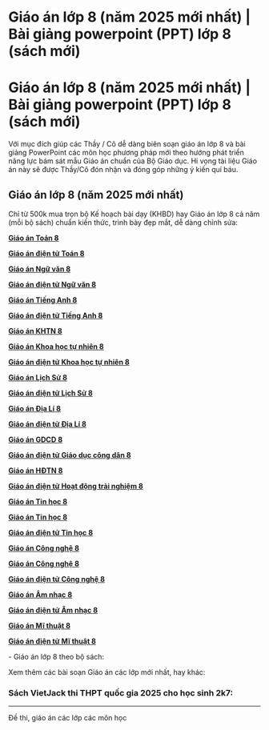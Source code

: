 # Giáo án lớp 8 (năm 2025 mới nhất) | Bài giảng powerpoint (PPT) lớp 8 (sách mới)

# Giáo án lớp 8 (năm 2025 mới nhất) | Bài giảng powerpoint (PPT) lớp 8 (sách mới)

Với mục đích giúp các Thầy / Cô dễ dàng biên soạn giáo án lớp 8 và bài giảng PowerPoint các môn học phương pháp mới theo hướng phát triển năng lực bám sát mẫu Giáo án chuẩn của Bộ Giáo dục. Hi vọng tài liệu Giáo án này sẽ được Thầy/Cô đón nhận và đóng góp những ý kiến quí báu.

## Giáo án lớp 8 (năm 2025 mới nhất)

Chỉ từ 500k mua trọn bộ Kế hoạch bài dạy (KHBD) hay Giáo án lớp 8 cả năm (mỗi bộ sách) chuẩn kiến thức, trình bày đẹp mắt, dễ dàng chỉnh sửa:

[**Giáo án Toán 8**](https://vietjack.com/giao-an-toan-8/index.jsp)

[**Giáo án điện tử Toán 8**](https://vietjack.com/giao-an/giao-an-dien-tu-toan-lop-8.jsp)

[**Giáo án Ngữ văn 8**](https://vietjack.com/giao-an-ngu-van-8/index.jsp)

[**Giáo án điện tử Ngữ văn 8**](https://vietjack.com/giao-an/giao-an-dien-tu-ngu-van-lop-8.jsp)

[**Giáo án Tiếng Anh 8**](https://vietjack.com/giao-an-tieng-anh-8/index.jsp)

[**Giáo án điện tử Tiếng Anh 8**](https://vietjack.com/giao-an/giao-an-dien-tu-tieng-anh-lop-8.jsp)

[**Giáo án KHTN 8**](https://vietjack.com/giao-an/giao-an-khtn-8.jsp)

[**Giáo án Khoa học tự nhiên 8**](https://vietjack.com/giao-an-khoa-hoc-tu-nhien-8/index.jsp)

[**Giáo án điện tử Khoa học tự nhiên 8**](https://vietjack.com/giao-an/giao-an-dien-tu-khoa-hoc-tu-nhien-lop-8.jsp)

[**Giáo án Lịch Sử 8**](https://vietjack.com/giao-an-lich-su-8/index.jsp)

[**Giáo án điện tử Lịch Sử 8**](https://vietjack.com/giao-an/giao-an-dien-tu-lich-su-lop-8.jsp)

[**Giáo án Địa Lí 8**](https://vietjack.com/giao-an-dia-li-8/index.jsp)

[**Giáo án điện tử Địa Lí 8**](https://vietjack.com/giao-an/giao-an-dien-tu-dia-li-lop-8.jsp)

[**Giáo án GDCD 8**](https://vietjack.com/giao-an-gdcd-8/index.jsp)

[**Giáo án điện tử Giáo dục công dân 8**](https://vietjack.com/giao-an/giao-an-dien-tu-giao-duc-cong-dan-lop-8.jsp)

[**Giáo án HĐTN 8**](https://vietjack.com/giao-an/giao-an-hdtn-8.jsp)

[**Giáo án điện tử Hoạt động trải nghiệm 8**](https://vietjack.com/giao-an/giao-an-dien-tu-hoat-dong-trai-ngiem-lop-8.jsp)

[**Giáo án Tin học 8**](https://vietjack.com/giao-an/giao-an-tin-hoc-8.jsp)

[**Giáo án Tin học 8**](https://vietjack.com/giao-an-tin-hoc-8/index.jsp)

[**Giáo án điện tử Tin học 8**](https://vietjack.com/giao-an/giao-an-dien-tu-tin-hoc-lop-8.jsp)

[**Giáo án Công nghệ 8**](https://vietjack.com/giao-an/giao-an-cong-nghe-8.jsp)

[**Giáo án Công nghệ 8**](https://vietjack.com/giao-an-cong-nghe-8/index.jsp)

[**Giáo án điện tử Công nghệ 8**](https://vietjack.com/giao-an/giao-an-dien-tu-cong-nghe-lop-8.jsp)

[**Giáo án Âm nhạc 8**](https://vietjack.com/giao-an/giao-an-am-nhac-8.jsp)

[**Giáo án điện tử Âm nhạc 8**](https://vietjack.com/giao-an/giao-an-dien-tu-am-nhac-lop-8.jsp)

[**Giáo án Mĩ thuật 8**](https://vietjack.com/giao-an/giao-an-mi-thuat-8.jsp)

[**Giáo án điện tử Mĩ thuật 8**](https://vietjack.com/giao-an/giao-an-dien-tu-mi-thuat-lop-8.jsp)

\- Giáo án lớp 8 theo bộ sách:

Xem thêm các bài soạn Giáo án các lớp mới nhất, hay khác:

### Sách VietJack thi THPT quốc gia 2025 cho học sinh 2k7:

* * *

Đề thi, giáo án các lớp các môn học
